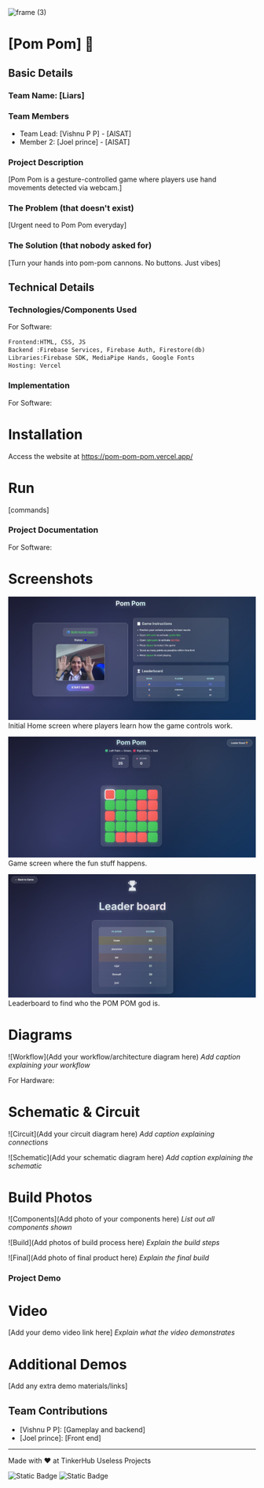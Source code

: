 <img width="3188" height="1202" alt="frame (3)" src="https://github.com/user-attachments/assets/517ad8e9-ad22-457d-9538-a9e62d137cd7" />

# [Pom Pom] 🎯

## Basic Details

### Team Name: [Liars]

### Team Members

- Team Lead: [Vishnu P P] - [AISAT]
- Member 2: [Joel prince] - [AISAT]

### Project Description

[Pom Pom is a gesture-controlled game where players use hand movements detected via webcam.]

### The Problem (that doesn't exist)

[Urgent need to Pom Pom everyday]

### The Solution (that nobody asked for)

[Turn your hands into pom-pom cannons. No buttons. Just vibes]

## Technical Details

### Technologies/Components Used

For Software:

    Frontend:HTML, CSS, JS
    Backend :Firebase Services, Firebase Auth, Firestore(db)
    Libraries:Firebase SDK, MediaPipe Hands, Google Fonts
    Hosting: Vercel

### Implementation

For Software:

# Installation

Access the website at https://pom-pom-pom.vercel.app/

# Run

[commands]

### Project Documentation

For Software:

# Screenshots

![Home](screenshots/home.jpg)
Initial Home screen where players learn how the game controls work.

![Game](screenshots/game.jpg)
Game screen where the fun stuff happens.

![Leaderboard](screenshots/leaderboard.jpg)
Leaderboard to find who the POM POM god is.

# Diagrams

![Workflow](Add your workflow/architecture diagram here)
_Add caption explaining your workflow_

For Hardware:

# Schematic & Circuit

![Circuit](Add your circuit diagram here)
_Add caption explaining connections_

![Schematic](Add your schematic diagram here)
_Add caption explaining the schematic_

# Build Photos

![Components](Add photo of your components here)
_List out all components shown_

![Build](Add photos of build process here)
_Explain the build steps_

![Final](Add photo of final product here)
_Explain the final build_

### Project Demo

# Video

[Add your demo video link here]
_Explain what the video demonstrates_

# Additional Demos

[Add any extra demo materials/links]

## Team Contributions

- [Vishnu P P]: [Gameplay and backend]
- [Joel prince]: [Front end]

---

Made with ❤️ at TinkerHub Useless Projects

![Static Badge](https://img.shields.io/badge/TinkerHub-24?color=%23000000&link=https%3A%2F%2Fwww.tinkerhub.org%2F)
![Static Badge](https://img.shields.io/badge/UselessProjects--25-25?link=https%3A%2F%2Fwww.tinkerhub.org%2Fevents%2FQ2Q1TQKX6Q%2FUseless%2520Projects)
